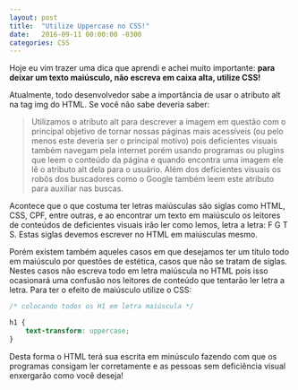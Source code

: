 ```yaml
---
layout: post
title:  "Utilize Uppercase no CSS!"
date:   2016-09-11 00:00:00 -0300
categories: CSS
---
```


Hoje eu vim trazer uma dica que aprendi e achei muito importante: **para deixar um texto maiúsculo, não escreva em caixa alta, utilize CSS!**

Atualmente, todo desenvolvedor sabe a importância de usar o atributo alt na tag img do HTML. Se você não sabe deveria saber:

>Utilizamos o atributo alt para descrever a imagem em questão com o principal objetivo de tornar nossas páginas mais acessíveis (ou pelo menos este deveria ser o principal motivo) pois deficientes visuais também navegam pela internet porém usando programas ou plugins que leem o conteúdo da página e quando encontra uma imagem ele lê o atributo alt dela para o usuário. 
Além dos deficientes visuais os robôs dos buscadores como o Google também leem este atributo para auxiliar nas buscas.

Acontece que o que costuma ter letras maiúsculas são siglas como HTML, CSS, CPF, entre outras, e ao encontrar um texto em maiúsculo os leitores de conteúdos de deficientes visuais irão ler como lemos, letra a letra: F G T S. Estas siglas devemos escrever no HTML em maiúsculas mesmo.

Porém existem também aqueles casos em que desejamos ter um título todo em maiúsculo por questões de estética, casos que não se tratam de siglas. Nestes casos não escreva todo em letra maiúscula no HTML pois isso ocasionará uma confusão nos leitores de conteúdo que tentarão ler letra a letra. Para ter o efeito de maiúsculo utilize o CSS:

```css
/* colocando todos os H1 em letra maiúscula */

h1 {
	text-transform: uppercase;
}
```

Desta forma o HTML terá sua escrita em minúsculo fazendo com que os programas consigam ler corretamente e as pessoas sem deficiência visual enxergarão como você deseja!
